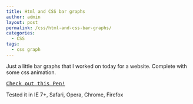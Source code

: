 ```yaml
---
title: Html and CSS bar graphs
author: admin
layout: post
permalink: /css/html-and-css-bar-graphs/
categories:
  - CSS
tags:
  - css graph
---
```

Just a little bar graphs that I worked on today for a website. Complete with some css animation.

<pre class="codepen" data-height="300" data-type="result" data-href="IEfxv" data-user="razvan" data-safe="true"><code></code><a href="http://codepen.io/razvan/pen/IEfxv">Check out this Pen!</a></pre>

<script async src="http://codepen.io/assets/embed/ei.js"></script>

Tested it in IE 7+, Safari, Opera, Chrome, Firefox